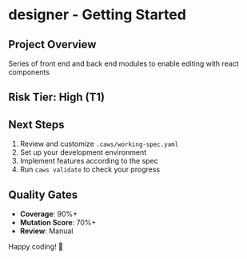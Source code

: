 # designer - Getting Started

## Project Overview
Series of front end and back end modules to enable  editing with react components

## Risk Tier: High (T1)

## Next Steps
1. Review and customize `.caws/working-spec.yaml`
2. Set up your development environment
3. Implement features according to the spec
4. Run `caws validate` to check your progress

## Quality Gates
- **Coverage**: 90%+
- **Mutation Score**: 70%+
- **Review**: Manual

Happy coding! 🎯
